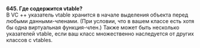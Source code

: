 **645. Где содержится vtable?**  
В VC ++ указатель vtable хранится в начале выделения объекта перед любыми данными-членами. (При условии, что в вашем классе есть хотя бы одна виртуальная функция-член.) Также может быть несколько указателей vtable, если ваш класс множественно наследуется от других классов с vtables.

